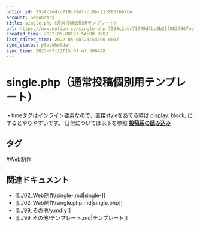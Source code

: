 ```yaml
---
notion_id: 7534c2dd-c719-49df-bc0b-21f883f667be
account: Secondary
title: single.php（通常投稿個別用テンプレート）
url: https://www.notion.so/single-php-7534c2ddc71949dfbc0b21f883f667be
created_time: 2022-05-08T23:54:00.000Z
last_edited_time: 2022-05-08T23:54:00.000Z
sync_status: placeholder
sync_time: 2025-07-12T15:01:47.506428
---
```

# single.php（通常投稿個別用テンプレート）

・timeタグはインライン要素なので、直接styleをあてる時は display: block; にするとやりやすいです。
日付については以下を参照
[**投稿系の読み込み**](/51981ce599da4d8a9ea8e95ca55f63ad)

## タグ

#Web制作 

## 関連ドキュメント

- [[../02_Web制作/single-.md|single-]]
- [[../02_Web制作/single.php.md|single.php]]
- [[../99_その他/y.md|y]]
- [[../99_その他/テンプレート.md|テンプレート]]

